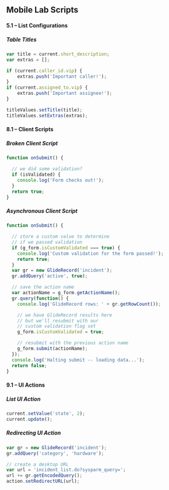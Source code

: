 ## Mobile Lab Scripts

#### 5.1 – List Configurations

##### Table Titles
```javascript
var title = current.short_description;
var extras = [];

if (current.caller_id.vip) {
    extras.push('Important caller!');
}
if (current.assigned_to.vip) {
    extras.push('Important assignee!');
}

titleValues.setTitle(title);
titleValues.setExtras(extras);
```

#### 8.1 – Client Scripts

##### Broken Client Script
```javascript
function onSubmit() {

  // we did some validation?
  if (isValidated) {
    console.log('Form checks out!');
  }
  return true;
}
```

##### Asynchronous Client Script
```javascript
function onSubmit() {

  // store a custom value to determine
  // if we passed validation
  if (g_form.isCustomValidated === true) {
    console.log('Custom validation for the form passed!');
    return true;
  }
  var gr = new GlideRecord('incident');
  gr.addQuery('active', true);

  // save the action name
  var actionName = g_form.getActionName();
  gr.query(function() {
    console.log('GlideRecord rows: ' + gr.getRowCount());

    // we have GlideRecord results here
    // but we'll resubmit with our
    // custom validation flag set
    g_form.isCustomValidated = true;

    // resubmit with the previous action name
    g_form.submit(actionName);
  });
  console.log('Halting submit -- loading data...');
  return false;
}
```

#### 9.1 – UI Actions

##### List UI Action
```javascript
current.setValue('state', 2);
current.update();
```

##### Redirecting UI Action
```javascript
var gr = new GlideRecord('incident');
gr.addQuery('category', 'hardware');

// create a desktop URL
var url = 'incident_list.do?sysparm_query=';
url += gr.getEncodedQuery();
action.setRedirectURL(url);
```